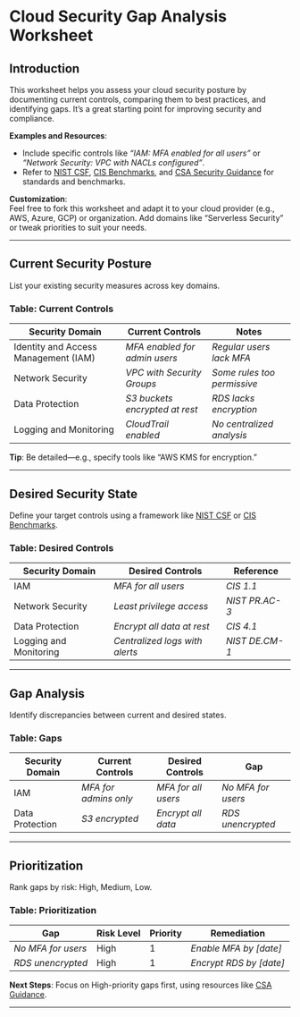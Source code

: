 # Cloud Security Gap Analysis Worksheet

## Introduction

This worksheet helps you assess your cloud security posture by documenting current controls, comparing them to best practices, and identifying gaps. It’s a great starting point for improving security and compliance.

**Examples and Resources**:  
- Include specific controls like *“IAM: MFA enabled for all users”* or *“Network Security: VPC with NACLs configured”*.  
- Refer to [NIST CSF](https://www.nist.gov/cyberframework), [CIS Benchmarks](https://www.cisecurity.org/cis-benchmarks/), and [CSA Security Guidance](https://cloudsecurityalliance.org/research/guidance/) for standards and benchmarks.  

**Customization**:  
Feel free to fork this worksheet and adapt it to your cloud provider (e.g., AWS, Azure, GCP) or organization. Add domains like “Serverless Security” or tweak priorities to suit your needs.

---

## Current Security Posture

List your existing security measures across key domains.

### Table: Current Controls

| Security Domain          | Current Controls                  | Notes                     |
|--------------------------|-----------------------------------|---------------------------|
| Identity and Access Management (IAM) | *MFA enabled for admin users* | *Regular users lack MFA* |
| Network Security         | *VPC with Security Groups*       | *Some rules too permissive* |
| Data Protection          | *S3 buckets encrypted at rest*   | *RDS lacks encryption*   |
| Logging and Monitoring   | *CloudTrail enabled*             | *No centralized analysis* |

**Tip**: Be detailed—e.g., specify tools like “AWS KMS for encryption.”

---

## Desired Security State

Define your target controls using a framework like [NIST CSF](https://www.nist.gov/cyberframework) or [CIS Benchmarks](https://www.cisecurity.org/cis-benchmarks/).

### Table: Desired Controls

| Security Domain          | Desired Controls                | Reference             |
|--------------------------|---------------------------------|-----------------------|
| IAM                      | *MFA for all users*            | *CIS 1.1*            |
| Network Security         | *Least privilege access*       | *NIST PR.AC-3*       |
| Data Protection          | *Encrypt all data at rest*     | *CIS 4.1*            |
| Logging and Monitoring   | *Centralized logs with alerts* | *NIST DE.CM-1*       |

---

## Gap Analysis

Identify discrepancies between current and desired states.

### Table: Gaps

| Security Domain | Current Controls          | Desired Controls         | Gap                     |
|-----------------|---------------------------|--------------------------|-------------------------|
| IAM             | *MFA for admins only*     | *MFA for all users*      | *No MFA for users*      |
| Data Protection | *S3 encrypted*            | *Encrypt all data*       | *RDS unencrypted*       |

---

## Prioritization

Rank gaps by risk: High, Medium, Low.

### Table: Prioritization

| Gap                  | Risk Level | Priority | Remediation          |
|----------------------|------------|----------|----------------------|
| *No MFA for users*   | High       | 1        | *Enable MFA by [date]* |
| *RDS unencrypted*    | High       | 1        | *Encrypt RDS by [date]* |

**Next Steps**: Focus on High-priority gaps first, using resources like [CSA Guidance](https://cloudsecurityalliance.org/research/guidance/).

---
